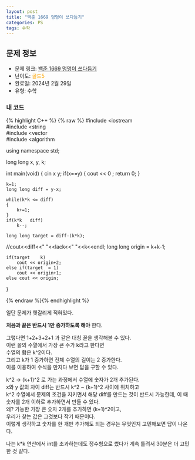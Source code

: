 ```yaml
---
layout: post
title: "백준 1669 멍멍이 쓰다듬기"
categories: PS
tags: 수학
---
```


## 문제 정보
- 문제 링크: [백준 1669 멍멍이 쓰다듬기](https://www.acmicpc.net/problem/1669)
- 난이도: <span style="color:#FFA500">골드5</span>
- 완료일: 2024년 2월 29일
- 유형: 수학

### 내 코드

{% highlight C++ %} {% raw %}
#include <iostream	
#include <string	
#include <vector	
#include <algorithm	

using namespace std;

long long x, y, k;

int main(void)
{
	cin 		 x 		 y;
	if(x==y)
	{
		cout << 0 ;
		return 0;
	}

	k=1;
	long long diff = y-x;

	while(k*k <= diff)
	{
		k+=1;
	}
	if(k*k 	 diff)
		k--;

	long long target = diff-(k*k);
//cout<<diff<<" "<<lack<<" "<<k<<endl;
	long long origin = k+k-1;

	if(target 	 k)
		cout << origin+2;
	else if(target 	= 1)
		cout << origin+1;
	else cout << origin;
}

{% endraw %}{% endhighlight %}

일단 문제가 헷갈리게 적혀있다.  
  
**처음과 끝은 반드시 1만 증가하도록 해야** 한다.

그렇다면 1+2+3+2+1 과 같은 대칭 꼴을 생각해볼 수 있다.  
이런 꼴의 수열에서 가장 큰 수가 k라고 한다면  
수열의 합은 k^2이다.   
그리고 k가 1 증가하면 전체 수열의 길이는 2 증가한다.  
이를 이용하여 수식을 만지다 보면 답을 구할 수 있다.  

k^2 → (k+1)^2 로 가는 과정에서 수열에 숫자가 2개 추가된다.  
x와 y 값의 차이 diff는 반드시 k^2 ~ (k+1)^2 사이에 위치하고  
k^2 수열에서 문제의 조건을 지키면서 해당 diff를 만드는 것이 반드시 가능한데, 이 때 숫자를 2개 이하로 추가하면서 만들 수 있다.  
왜? 가능한 가장 큰 숫자 2개를 추가하면 (k+1)^2이고,  
우리가 찾는 값은 그것보다 작기 때문이다.  
이렇게 생각하고 숫자를 한 개만 추가해도 되는 경우는 무엇인지 고민해보면 답이 나온다.  

나는 k*k 연산에서 int를 초과하는데도 정수형으로 썼다가 계속 틀려서 30분은 더 고민한 것 같다.
